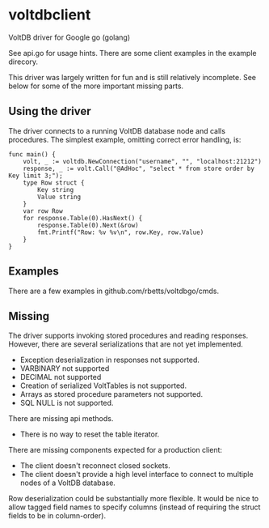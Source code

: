 # voltdbclient

VoltDB driver for Google go (golang)

See api.go for usage hints. There are some client examples in the
example direcory.

This driver was largely written for fun and is still relatively incomplete.
See below for some of the more important missing parts.


## Using the driver

The driver connects to a running VoltDB database node and calls procedures.
The simplest example, omitting correct error handling, is:

    func main() {
        volt, _ := voltdb.NewConnection("username", "", "localhost:21212")
        response, _ := volt.Call("@AdHoc", "select * from store order by Key limit 3;");
        type Row struct {
            Key string
            Value string
        }
        var row Row
        for response.Table(0).HasNext() {
            response.Table(0).Next(&row)
            fmt.Printf("Row: %v %v\n", row.Key, row.Value)
        }
    }

## Examples

There are a few examples in github.com/rbetts/voltdbgo/cmds.

## Missing

The driver supports invoking stored procedures and reading responses.
However, there are several serializations that are not yet implemented.

 * Exception deserialization in responses not supported.
 * VARBINARY not supported
 * DECIMAL not supported
 * Creation of serialized VoltTables is not supported.
 * Arrays as stored procedure parameters not supported.
 * SQL NULL is not supported.

There are missing api methods.

 * There is no way to reset the table iterator.

There are missing components expected for a production client: 

 * The client doesn't reconnect closed sockets.
 * The client doesn't provide a high level interface to connect to multiple
   nodes of a VoltDB database.

Row deserialization could be substantially more flexible. It would be nice
to allow tagged field names to specify columns (instead of requiring the
struct fields to be in column-order).


